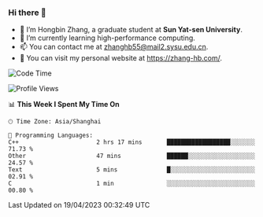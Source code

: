### Hi there 👋

- 🔭 I’m Hongbin Zhang, a graduate student at **Sun Yat-sen University**.
- 🌱 I’m currently learning high-performance computing.
- 📫 You can contact me at zhanghb55@mail2.sysu.edu.cn.
- 👀 You can visit my personal website at https://zhang-hb.com/.

<!--START_SECTION:waka-->
![Code Time](http://img.shields.io/badge/Code%20Time-170%20hrs%2043%20mins-blue)

![Profile Views](http://img.shields.io/badge/Profile%20Views-14-blue)

📊 **This Week I Spent My Time On** 

```text
🕑︎ Time Zone: Asia/Shanghai

💬 Programming Languages: 
C++                      2 hrs 17 mins       ██████████████████░░░░░░░   71.73 % 
Other                    47 mins             ██████░░░░░░░░░░░░░░░░░░░   24.57 % 
Text                     5 mins              █░░░░░░░░░░░░░░░░░░░░░░░░   02.91 % 
C                        1 min               ░░░░░░░░░░░░░░░░░░░░░░░░░   00.80 % 
```


 Last Updated on 19/04/2023 00:32:49 UTC
<!--END_SECTION:waka-->